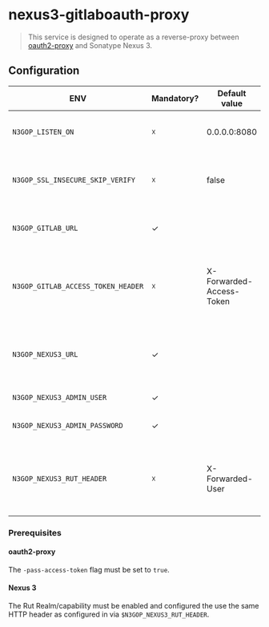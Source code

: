 # nexus3-gitlaboauth-proxy

> This service is designed to operate as a reverse-proxy between [oauth2-proxy](https://github.com/oauth2-proxy/oauth2-proxy) and Sonatype Nexus 3.

## Configuration

| ENV | Mandatory? | Default value | Description |
|-|-|-|-|
| `N3GOP_LISTEN_ON` | ☓ | 0.0.0.0:8080 | The [IP]:PORT on which the HTTP server will listen. |
| `N3GOP_SSL_INSECURE_SKIP_VERIFY` | ☓ | false | The service will not validate TLS/SSL connections if set to `true`. |
| `N3GOP_GITLAB_URL` | ✓ | | The GitLab URL on which OAuth operations will be performed. |
| `N3GOP_GITLAB_ACCESS_TOKEN_HEADER` | ☓ | X-Forwarded-Access-Token | The name of the HTTP header on which the GitLab OAuth *access_token* will be provided to this service. |
| `N3GOP_NEXUS3_URL` | ✓ | | The Nexus 3 URL on which sync and reverse-proxying will be performed. |
| `N3GOP_NEXUS3_ADMIN_USER` | ✓ | | A Nexus 3 **admin** user. |
| `N3GOP_NEXUS3_ADMIN_PASSWORD` | ✓ | | A Nexus 3 **admin** password. |
| `N3GOP_NEXUS3_RUT_HEADER` | ☓ | X-Forwarded-User | The name of the HTTP header used by the Rut Realm/capability (Nexus 3) for the authentication. |

### Prerequisites

#### oauth2-proxy

The `-pass-access-token` flag must be set to `true`.

#### Nexus 3

The Rut Realm/capability must be enabled and configured the use the same HTTP header as configured in via `$N3GOP_NEXUS3_RUT_HEADER`.
